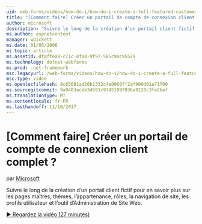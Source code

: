 ```yaml
---
uid: web-forms/videos/how-do-i/how-do-i-create-a-full-featured-customer-login-portal
title: "[Comment faire] Créer un portail de compte de connexion client complet ? | Microsoft Docs"
author: microsoft
description: "Suivre le long de la création d’un portail client fictif pour en savoir plus sur les pages maîtres, thèmes, l’appartenance, rôles, la navigation de site, les profils utilisateur, et..."
ms.author: aspnetcontent
manager: wpickett
ms.date: 01/05/2006
ms.topic: article
ms.assetid: dfaffea8-c71c-4fa0-9f97-585c9ac95529
ms.technology: dotnet-webforms
ms.prod: .net-framework
msc.legacyurl: /web-forms/videos/how-do-i/how-do-i-create-a-full-featured-customer-login-portal
msc.type: video
ms.openlocfilehash: 8c65081ad20b1332c4e0060ff2af900d01e71700
ms.sourcegitcommit: 9a9483aceb34591c97451997036a9120c3fe2baf
ms.translationtype: MT
ms.contentlocale: fr-FR
ms.lasthandoff: 11/10/2017
---
```

<a name="how-do-i-create-a-full-featured-customer-login-portal"></a>[Comment faire] Créer un portail de compte de connexion client complet ?
====================
par [Microsoft](https://github.com/microsoft)

Suivre le long de la création d’un portail client fictif pour en savoir plus sur les pages maîtres, thèmes, l’appartenance, rôles, la navigation de site, les profils utilisateur et l’outil d’Administration de Site Web.

[&#9654; Regardez la vidéo (27 minutes)](https://channel9.msdn.com/Blogs/ASP-NET-Site-Videos/how-do-i-create-a-full-featured-customer-login-portal)
